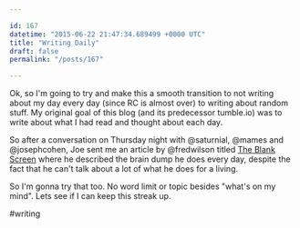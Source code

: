 ```yaml
---

id: 167
datetime: "2015-06-22 21:47:34.689499 +0000 UTC"
title: "Writing Daily"
draft: false
permalink: "/posts/167"

---
```


Ok, so I'm going to try and make this a smooth transition to not writing about my day every day (since RC is almost over) to writing about random stuff. My original goal of this blog (and its predecessor tumble.io) was to write about what I had read and thought about each day.

So after a conversation on Thursday night with @saturnial, @mames and @josephcohen, Joe sent me an article by @fredwilson titled [The Blank Screen](http://avc.com/2015/06/the-blank-screen/) where he described the brain dump he does every day, despite the fact that he can't talk about a lot of what he does for a living.

So I'm gonna try that too. No word limit or topic besides "what's on my mind". Lets see if I can keep this streak up.

#writing

